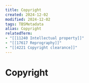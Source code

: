 ```yaml
---
title: Copyright
created: 2024-12-02
modified: 2024-12-02
tags: TBSMetadata
alias: Copyright
relatedTerm:
- "[[11240 Intellectual property]]"
- "[[17617 Reprography]]"
- "[[4221 Copyright clearance]]"
---
```

# Copyright
